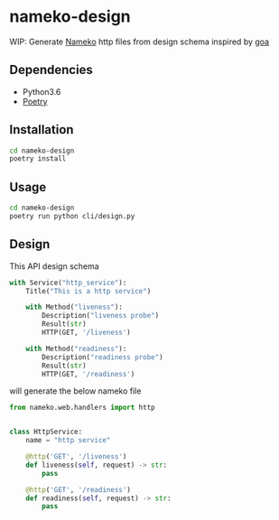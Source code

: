 # nameko-design

WIP: Generate [Nameko](https://www.nameko.io/) http files from design schema inspired by [goa](https://goa.design/)

## Dependencies

- Python3.6
- [Poetry](https://github.com/sdispater/poetry)

## Installation

```bash
cd nameko-design
poetry install
```

## Usage

```bash
cd nameko-design
poetry run python cli/design.py
```

## Design

This API design schema

```python
with Service("http_service"):
    Title("This is a http service")

    with Method("liveness"):
        Description("liveness probe")
        Result(str)
        HTTP(GET, '/liveness')

    with Method("readiness"):
        Description("readiness probe")
        Result(str)
        HTTP(GET, '/readiness')
```

will generate the below nameko file

```python
from nameko.web.handlers import http


class HttpService:
    name = "http service"

    @http('GET', '/liveness')
    def liveness(self, request) -> str:
        pass

    @http('GET', '/readiness')
    def readiness(self, request) -> str:
        pass
```
